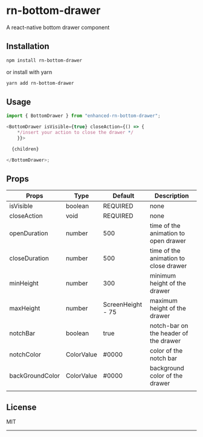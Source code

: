 # rn-bottom-drawer

A react-native bottom drawer component

## Installation

```sh
npm install rn-bottom-drawer
```

or install with yarn

```sh
yarn add rn-bottom-drawer
```

## Usage

```js
import { BottomDrawer } from "enhanced-rn-bottom-drawer";

<BottomDrawer isVisible={true} closeAction={() => {
    */insert your action to close the drawer */
    }}>

  {children}

</BottomDrawer>;
```

## Props

| Props           | Type       | Default           | Description                           |
| --------------- | ---------- | ----------------- | ------------------------------------- |
| isVisible       | boolean    | REQUIRED          | none                                  |
| closeAction     | void       | REQUIRED          | none                                  |
| openDuration    | number     | 500               | time of the animation to open drawer  |
| closeDuration   | number     | 500               | time of the animation to close drawer |
| minHeight       | number     | 300               | minimum height of the drawer          |
| maxHeight       | number     | ScreenHeight - 75 | maximum height of the drawer          |
| notchBar        | boolean    | true              | notch-bar on the header of the drawer |
| notchColor      | ColorValue | #0000             | color of the notch bar                |
| backGroundColor | ColorValue | #0000             | background color of the drawer        |
|                 |            |                   |                                       |

## License

MIT

---
